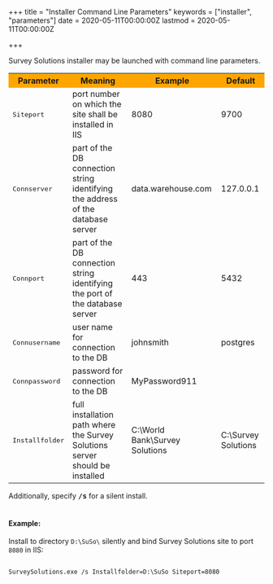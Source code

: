 ﻿+++
title = "Installer Command Line Parameters"
keywords = ["installer", "parameters"]
date = 2020-05-11T00:00:00Z
lastmod = 2020-05-11T00:00:00Z


+++

Survey Solutions installer may be launched with command line parameters.

<TABLE class="table table-striped table-hover">
<TR><TH bgcolor="Orange">Parameter</TH><TH bgcolor="Orange">Meaning</TH><TH bgcolor="Orange">Example</TH><TH bgcolor="Orange">Default</TH></TR>

<TR>
  <TD><TT>Siteport</TT></TD>
  <TD>port number on which the site shall be installed in IIS</TD>
  <TD>8080</TD>
  <TD>9700</TD>
</TR>

<TR>
  <TD><TT>Connserver</TT></TD>
  <TD>part of the DB connection string identifying the address of the database server</TD>
  <TD>data.warehouse.com</TD>
  <TD>127.0.0.1</TD>
</TR>

<TR>
  <TD><TT>Connport</TT></TD>
  <TD>part of the DB connection string identifying the port of the database server</TD>
  <TD>443</TD>
  <TD>5432</TD>
</TR>

<TR>
  <TD><TT>Connusername</TT></TD>
  <TD>user name for connection to the DB</TD>
  <TD>johnsmith</TD>
  <TD>postgres</TD>
</TR>

<TR>
  <TD><TT>Connpassword</TT></TD>
  <TD>password for connection to the DB</TD>
  <TD>MyPassword911</TD>
  <TD></TD>
</TR>

<TR>
  <TD><TT>Installfolder</TT></TD>
  <TD>full installation path where the Survey Solutions server should be installed</TD>
  <TD>C:\World Bank\Survey Solutions</TD>
  <TD>C:\Survey Solutions</TD>
</TR>

</TABLE>
Additionally, specify <TT><B>/s</B></TT> for a silent install.
<BR><BR>

#### Example:

Install to directory `D:\SuSo\` silently and bind Survey Solutions site to port `8080` in IIS:

```

SurveySolutions.exe /s Installfolder=D:\SuSo Siteport=8080

```
